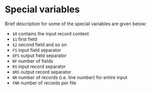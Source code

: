 # Special variables

Brief description for some of the special variables are given below:

* `$0` contains the input record content
* `$1` first field
* `$2` second field and so on
* `FS` input field separator
* `OFS` output field separator
* `NF` number of fields
* `RS` input record separator
* `ORS` output record separator
* `NR` number of records (i.e. line number) for entire input
* `FNR` number of records per file
